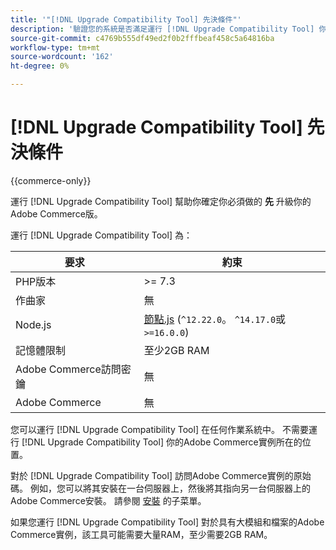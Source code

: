 ```yaml
---
title: '"[!DNL Upgrade Compatibility Tool] 先決條件"'
description: '驗證您的系統是否滿足運行 [!DNL Upgrade Compatibility Tool] 你的Adobe Commerce計畫。 '
source-git-commit: c4769b555df49ed2f0b2fffbeaf458c5a64816ba
workflow-type: tm+mt
source-wordcount: '162'
ht-degree: 0%

---
```



# [!DNL Upgrade Compatibility Tool] 先決條件

{{commerce-only}}

運行 [!DNL Upgrade Compatibility Tool] 幫助你確定你必須做的 **先** 升級你的Adobe Commerce版。

運行 [!DNL Upgrade Compatibility Tool] 為：

| **要求** | **約束** |
|----------------|-----------------|
| PHP版本 | >= 7.3 |
| 作曲家 | 無 |
| Node.js | [節點.js](https://nodejs.org/) (`^12.22.0`。 `^14.17.0`或 `>=16.0.0`) |
| 記憶體限制 | 至少2GB RAM |
| Adobe Commerce訪問密鑰 | 無 |
| Adobe Commerce | 無 |

您可以運行 [!DNL Upgrade Compatibility Tool] 在任何作業系統中。 不需要運行 [!DNL Upgrade Compatibility Tool] 你的Adobe Commerce實例所在的位置。

對於 [!DNL Upgrade Compatibility Tool] 訪問Adobe Commerce實例的原始碼。 例如，您可以將其安裝在一台伺服器上，然後將其指向另一台伺服器上的Adobe Commerce安裝。 請參閱 [安裝](../upgrade-compatibility-tool/install.md) 的子菜單。

如果您運行 [!DNL Upgrade Compatibility Tool] 對於具有大模組和檔案的Adobe Commerce實例，該工具可能需要大量RAM，至少需要2GB RAM。
